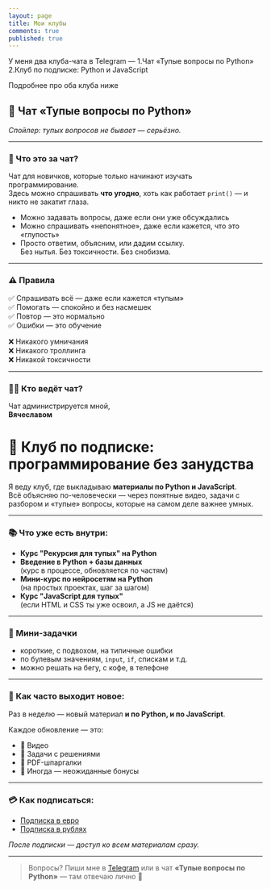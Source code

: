 ```yaml
---
layout: page
title: Мои клубы
comments: true
published: true
---
```


У меня два клуба-чата в Telegram — 
1.Чат «Тупые вопросы по Python»
2.Клуб по подписке: Python и JavaScript

Подробнее про оба клуба ниже

## 🐣 Чат «Тупые вопросы по Python»

_Спойлер: тупых вопросов не бывает — серьёзно._

---

### 🤔 Что это за чат?

Чат для новичков, которые только начинают изучать программирование.  
Здесь можно спрашивать **что угодно**, хоть как работает `print()` — и никто не закатит глаза.

- Можно задавать вопросы, даже если они уже обсуждались  
- Можно спрашивать «непонятное», даже если кажется, что это «глупость»  
- Просто ответим, объясним, или дадим ссылку.  
Без нытья. Без токсичности. Без снобизма.

---

### ⚠️ Правила

✅ Спрашивать всё — даже если кажется «тупым»  
✅ Помогать — спокойно и без насмешек  
✅ Повтор — это нормально  
✅ Ошибки — это обучение

❌ Никакого умничания  
❌ Никакого троллинга  
❌ Никакой токсичности

---

### 👨‍🏫 Кто ведёт чат?

Чат администрируется мной,  
**Вячеславом**


# 🔐 Клуб по подписке: программирование без занудства

Я веду клуб, где выкладываю **материалы по Python и JavaScript**.  
Всё объясняю по-человечески — через понятные видео, задачи с разбором и «тупые» вопросы, которые на самом деле важнее умных.

---

### 📚 Что уже есть внутри:

- **Курс "Рекурсия для тупых" на Python**
- **Введение в Python + базы данных**  
  (курс в процессе, обновляется по частям)
- **Мини-курс по нейросетям на Python**  
  (на простых проектах, шаг за шагом)
- **Курс "JavaScript для тупых"**  
  (если HTML и CSS ты уже освоил, а JS не даётся)

---

### 🧩 Мини-задачки

- короткие, с подвохом, на типичные ошибки  
- по булевым значениям, `input`, `if`, спискам и т.д.  
- можно решать на бегу, с кофе, в телефоне

---

### 🔄 Как часто выходит новое:

Раз в неделю — новый материал **и по Python, и по JavaScript**.

Каждое обновление — это:

- 🎥 Видео  
- 🧩 Задачи с решениями  
- 📄 PDF-шпаргалки  
- 🎁 Иногда — неожиданные бонусы

---

### 💳 Как подписаться:

- [Подписка в евро](https://web.tribute.tg/s/hlg)
- [Подписка в рублях](https://web.tribute.tg/s/hqL)

_После подписки — доступ ко всем материалам сразу._

---

> Вопросы? Пиши мне в [Telegram](https://t.me/vrom1990) или в чат **«Тупые вопросы по Python»** — там отвечаю лично 🙂



